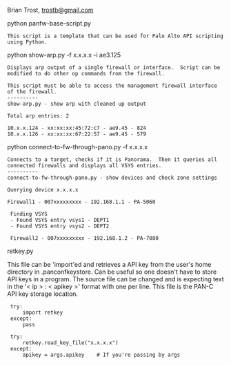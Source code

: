   Brian Trost, trostb@gmail.com

  python panfw-base-script.py

    This script is a template that can be used for Palo Alto API scripting using Python.

  python show-arp.py -f x.x.x.x -i ae3.125

    Displays arp output of a single firewall or interface.  Script can be modified to do other op commands from the firewall.

    This script must be able to access the management firewall interface of the firewall.
    ----------
    show-arp.py - show arp with cleaned up output

    Total arp entries: 2

    10.x.x.124 - xx:xx:xx:45:72:c7 - ae9.45 - 824
    10.x.x.126 - xx:xx:xx:67:22:57 - ae9.45 - 579

  python connect-to-fw-through-pano.py -f x.x.x.x

    Connects to a target, checks if it is Panorama.  Then it queries all connected firewalls and displays all VSYS entries.
    ----------
    connect-to-fw-through-pano.py - show devices and check zone settings

    Querying device x.x.x.x

    Firewall1 - 007xxxxxxxxx - 192.168.1.1 - PA-5060

     Finding VSYS
     - Found VSYS entry vsys1 - DEPT1
     - Found VSYS entry vsys2 - DEPT2

     Firewall2 - 007xxxxxxxxx - 192.168.1.2 - PA-7080

  retkey.py

   This file can be 'import'ed and retrieves a API key from the user's home directory in .panconfkeystore.  Can be useful so one doesn't have to store API keys in a program.  The source file can be changed and is expecting text in the '< ip > : < apikey >' format with one per line.  This file is the PAN-C API key storage location.

     try:
         import retkey
     except:
         pass

     try:
         retkey.read_key_file("x.x.x.x")
     except:
         apikey = args.apikey    # If you're passing by args  
